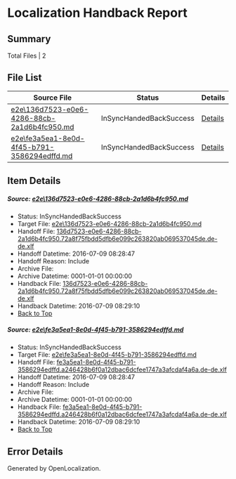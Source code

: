 # <a name='report-top'></a> Localization Handback Report

## Summary
 Total Files | 2

## File List
 Source File | Status | Details 
 ----------- | ------ | ------- 
 [e2e\136d7523-e0e6-4286-88cb-2a1d6b4fc950.md](https://github.com/OpenLocalizationTestOrg/oltest/blob/1c8de33dc5e85359ca2833e734d47a372d53e284/e2e/136d7523-e0e6-4286-88cb-2a1d6b4fc950.md) | InSyncHandedBackSuccess | [Details](#3e628b6d41a73c11e05c0c6f1206cf30c467447b1)
 [e2e\fe3a5ea1-8e0d-4f45-b791-3586294edffd.md](https://github.com/OpenLocalizationTestOrg/oltest/blob/1c8de33dc5e85359ca2833e734d47a372d53e284/e2e/fe3a5ea1-8e0d-4f45-b791-3586294edffd.md) | InSyncHandedBackSuccess | [Details](#f50f65c426be01fe442514858dd73f0b87943cae4)

## Item Details
##### <a name='3e628b6d41a73c11e05c0c6f1206cf30c467447b1'></a> Source: [e2e\136d7523-e0e6-4286-88cb-2a1d6b4fc950.md](https://github.com/OpenLocalizationTestOrg/oltest/blob/1c8de33dc5e85359ca2833e734d47a372d53e284/e2e/136d7523-e0e6-4286-88cb-2a1d6b4fc950.md)
* Status: InSyncHandedBackSuccess
* Target File: [e2e\136d7523-e0e6-4286-88cb-2a1d6b4fc950.md](https://github.com/OpenLocalizationTestOrg/oltest-dede-fly/blob/5a6b9ce1063879ff0ff2b9438128f1e7aaacecb6/e2e/136d7523-e0e6-4286-88cb-2a1d6b4fc950.md)
* Handoff File: [136d7523-e0e6-4286-88cb-2a1d6b4fc950.72a8f75fbdd5dfb6e099c263820ab069537045de.de-de.xlf](https://github.com/OpenLocalizationTestOrg/olhandoff-e2e/blob/ef09063331086a32cfa165c232c56445f4951735/ol-handoff/OpenLocalizationTestOrg/oltest-dede-fly/ci/ht/136d7523-e0e6-4286-88cb-2a1d6b4fc950.72a8f75fbdd5dfb6e099c263820ab069537045de.de-de.xlf)
* Handoff Datetime: 2016-07-09 08:28:47
* Handoff Reason: Include
* Archive File: 
* Archive Datetime: 0001-01-01 00:00:00
* Handback File: [136d7523-e0e6-4286-88cb-2a1d6b4fc950.72a8f75fbdd5dfb6e099c263820ab069537045de.de-de.xlf](https://github.com/OpenLocalizationTestOrg/olhandback-e2e/blob/c616c5b40d1c94872d6e3262f87d64b19f977712/ol-handback/OpenLocalizationTestOrg/oltest-dede-fly/ci/ht/136d7523-e0e6-4286-88cb-2a1d6b4fc950.72a8f75fbdd5dfb6e099c263820ab069537045de.de-de.xlf)
* Handback Datetime: 2016-07-09 08:29:10
* [Back to Top](#report-top)

##### <a name='f50f65c426be01fe442514858dd73f0b87943cae4'></a> Source: [e2e\fe3a5ea1-8e0d-4f45-b791-3586294edffd.md](https://github.com/OpenLocalizationTestOrg/oltest/blob/1c8de33dc5e85359ca2833e734d47a372d53e284/e2e/fe3a5ea1-8e0d-4f45-b791-3586294edffd.md)
* Status: InSyncHandedBackSuccess
* Target File: [e2e\fe3a5ea1-8e0d-4f45-b791-3586294edffd.md](https://github.com/OpenLocalizationTestOrg/oltest-dede-fly/blob/5a6b9ce1063879ff0ff2b9438128f1e7aaacecb6/e2e/fe3a5ea1-8e0d-4f45-b791-3586294edffd.md)
* Handoff File: [fe3a5ea1-8e0d-4f45-b791-3586294edffd.a246428b6f0a12dbac6dcfee1747a3afcdaf4a6a.de-de.xlf](https://github.com/OpenLocalizationTestOrg/olhandoff-e2e/blob/ef09063331086a32cfa165c232c56445f4951735/ol-handoff/OpenLocalizationTestOrg/oltest-dede-fly/ci/ht/fe3a5ea1-8e0d-4f45-b791-3586294edffd.a246428b6f0a12dbac6dcfee1747a3afcdaf4a6a.de-de.xlf)
* Handoff Datetime: 2016-07-09 08:28:47
* Handoff Reason: Include
* Archive File: 
* Archive Datetime: 0001-01-01 00:00:00
* Handback File: [fe3a5ea1-8e0d-4f45-b791-3586294edffd.a246428b6f0a12dbac6dcfee1747a3afcdaf4a6a.de-de.xlf](https://github.com/OpenLocalizationTestOrg/olhandback-e2e/blob/c616c5b40d1c94872d6e3262f87d64b19f977712/ol-handback/OpenLocalizationTestOrg/oltest-dede-fly/ci/ht/fe3a5ea1-8e0d-4f45-b791-3586294edffd.a246428b6f0a12dbac6dcfee1747a3afcdaf4a6a.de-de.xlf)
* Handback Datetime: 2016-07-09 08:29:10
* [Back to Top](#report-top)


## Error Details

Generated by OpenLocalization.
